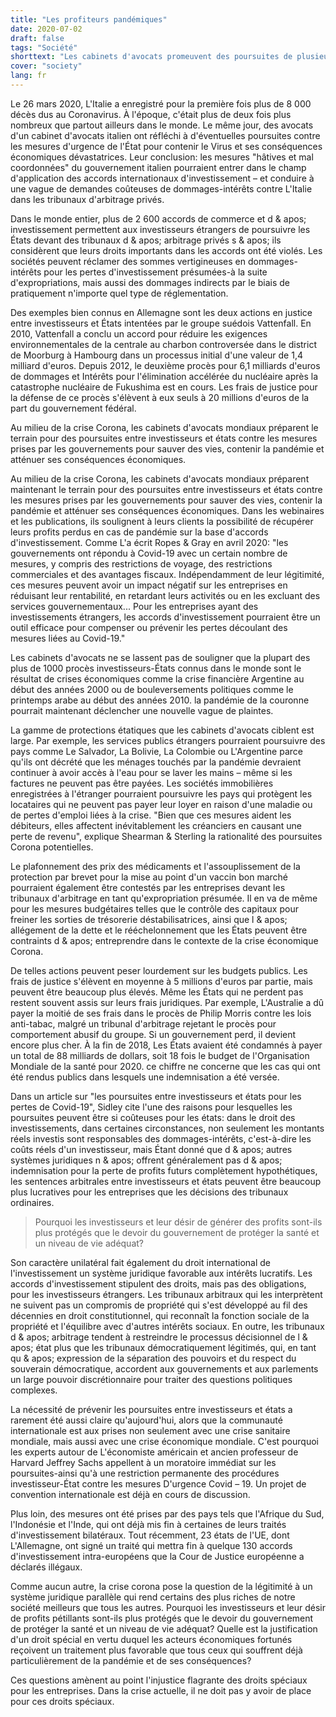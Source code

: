 ```yaml
---
title: "Les profiteurs pandémiques"
date: 2020-07-02
draft: false
tags: "Société"
shorttext: "Les cabinets d'avocats promeuvent des poursuites de plusieurs millions D'investisseurs-États en raison des mesures Corona - les droits spéciaux pour les entreprises sont à blâmer."
cover: "society"
lang: fr
---
```


Le 26 mars 2020, L'Italie a enregistré pour la première fois plus de 8 000 décès dus au Coronavirus. À l'époque, c'était plus de deux fois plus nombreux que partout ailleurs dans le monde. Le même jour, des avocats d'un cabinet d'avocats italien ont réfléchi à d'éventuelles poursuites contre les mesures d'urgence de l'État pour contenir le Virus et ses conséquences économiques dévastatrices. Leur conclusion: les mesures "hâtives et mal coordonnées" du gouvernement italien pourraient entrer dans le champ d'application des accords internationaux d'investissement – et conduire à une vague de demandes coûteuses de dommages-intérêts contre L'Italie dans les tribunaux d'arbitrage privés.

Dans le monde entier, plus de 2 600 accords de commerce et d & apos; investissement permettent aux investisseurs étrangers de poursuivre les États devant des tribunaux d & apos; arbitrage privés s & apos; ils considèrent que leurs droits importants dans les accords ont été violés. Les sociétés peuvent réclamer des sommes vertigineuses en dommages-intérêts pour les pertes d'investissement présumées-à la suite d'expropriations, mais aussi des dommages indirects par le biais de pratiquement n'importe quel type de réglementation.

Des exemples bien connus en Allemagne sont les deux actions en justice entre investisseurs et États intentées par le groupe suédois Vattenfall. En 2010, Vattenfall a conclu un accord pour réduire les exigences environnementales de la centrale au charbon controversée dans le district de Moorburg à Hambourg dans un processus initial d'une valeur de 1,4 milliard d'euros. Depuis 2012, le deuxième procès pour 6,1 milliards d'euros de dommages et Intérêts pour l'élimination accélérée du nucléaire après la catastrophe nucléaire de Fukushima est en cours. Les frais de justice pour la défense de ce procès s'élèvent à eux seuls à 20 millions d'euros de la part du gouvernement fédéral.

Au milieu de la crise Corona, les cabinets d'avocats mondiaux préparent le terrain pour des poursuites entre investisseurs et états contre les mesures prises par les gouvernements pour sauver des vies, contenir la pandémie et atténuer ses conséquences économiques.

Au milieu de la crise Corona, les cabinets d'avocats mondiaux préparent maintenant le terrain pour des poursuites entre investisseurs et états contre les mesures prises par les gouvernements pour sauver des vies, contenir la pandémie et atténuer ses conséquences économiques. Dans les webinaires et les publications, ils soulignent à leurs clients la possibilité de récupérer leurs profits perdus en cas de pandémie sur la base d'accords d'investissement. Comme L'a écrit Ropes & Gray en avril 2020: "les gouvernements ont répondu à Covid-19 avec un certain nombre de mesures, y compris des restrictions de voyage, des restrictions commerciales et des avantages fiscaux. Indépendamment de leur légitimité, ces mesures peuvent avoir un impact négatif sur les entreprises en réduisant leur rentabilité, en retardant leurs activités ou en les excluant des services gouvernementaux... Pour les entreprises ayant des investissements étrangers, les accords d'investissement pourraient être un outil efficace pour compenser ou prévenir les pertes découlant des mesures liées au Covid-19."

Les cabinets d'avocats ne se lassent pas de souligner que la plupart des plus de 1000 procès investisseurs-États connus dans le monde sont le résultat de crises économiques comme la crise financière Argentine au début des années 2000 ou de bouleversements politiques comme le printemps arabe au début des années 2010. la pandémie de la couronne pourrait maintenant déclencher une nouvelle vague de plaintes.

La gamme de protections étatiques que les cabinets d'avocats ciblent est large. Par exemple, les services publics étrangers pourraient poursuivre des pays comme Le Salvador, La Bolivie, La Colombie ou L'Argentine parce qu'ils ont décrété que les ménages touchés par la pandémie devraient continuer à avoir accès à l'eau pour se laver les mains – même si les factures ne peuvent pas être payées. Les sociétés immobilières enregistrées à l'étranger pourraient poursuivre les pays qui protègent les locataires qui ne peuvent pas payer leur loyer en raison d'une maladie ou de pertes d'emploi liées à la crise. "Bien que ces mesures aident les débiteurs, elles affectent inévitablement les créanciers en causant une perte de revenu", explique Shearman & Sterling la rationalité des poursuites Corona potentielles.

Le plafonnement des prix des médicaments et l'assouplissement de la protection par brevet pour la mise au point d'un vaccin bon marché pourraient également être contestés par les entreprises devant les tribunaux d'arbitrage en tant qu'expropriation présumée. Il en va de même pour les mesures budgétaires telles que le contrôle des capitaux pour freiner les sorties de trésorerie déstabilisatrices, ainsi que l & apos; allégement de la dette et le rééchelonnement que les États peuvent être contraints d & apos; entreprendre dans le contexte de la crise économique Corona.

De telles actions peuvent peser lourdement sur les budgets publics. Les frais de justice s'élèvent en moyenne à 5 millions d'euros par partie, mais peuvent être beaucoup plus élevés. Même les États qui ne perdent pas restent souvent assis sur leurs frais juridiques. Par exemple, L'Australie a dû payer la moitié de ses frais dans le procès de Philip Morris contre les lois anti-tabac, malgré un tribunal d'arbitrage rejetant le procès pour comportement abusif du groupe. Si un gouvernement perd, il devient encore plus cher. À la fin de 2018, Les États avaient été condamnés à payer un total de 88 milliards de dollars, soit 18 fois le budget de l'Organisation Mondiale de la santé pour 2020. ce chiffre ne concerne que les cas qui ont été rendus publics dans lesquels une indemnisation a été versée.

Dans un article sur "les poursuites entre investisseurs et états pour les pertes de Covid-19", Sidley cite l'une des raisons pour lesquelles les poursuites peuvent être si coûteuses pour les états: dans le droit des investissements, dans certaines circonstances, non seulement les montants réels investis sont responsables des dommages-intérêts, c'est-à-dire les coûts réels d'un investisseur, mais Étant donné que d & apos; autres systèmes juridiques n & apos; offrent généralement pas d & apos; indemnisation pour la perte de profits futurs complètement hypothétiques, les sentences arbitrales entre investisseurs et états peuvent être beaucoup plus lucratives pour les entreprises que les décisions des tribunaux ordinaires.

> Pourquoi les investisseurs et leur désir de générer des profits sont-ils plus protégés que le devoir du gouvernement de protéger la santé et un niveau de vie adéquat?

Son caractère unilatéral fait également du droit international de l'investissement un système juridique favorable aux intérêts lucratifs. Les accords d'investissement stipulent des droits, mais pas des obligations, pour les investisseurs étrangers. Les tribunaux arbitraux qui les interprètent ne suivent pas un compromis de propriété qui s'est développé au fil des décennies en droit constitutionnel, qui reconnaît la fonction sociale de la propriété et l'équilibre avec d'autres intérêts sociaux. En outre, les tribunaux d & apos; arbitrage tendent à restreindre le processus décisionnel de l & apos; état plus que les tribunaux démocratiquement légitimés, qui, en tant qu & apos; expression de la séparation des pouvoirs et du respect du souverain démocratique, accordent aux gouvernements et aux parlements un large pouvoir discrétionnaire pour traiter des questions politiques complexes.

La nécessité de prévenir les poursuites entre investisseurs et états a rarement été aussi claire qu'aujourd'hui, alors que la communauté internationale est aux prises non seulement avec une crise sanitaire mondiale, mais aussi avec une crise économique mondiale. C'est pourquoi les experts autour de L'économiste américain et ancien professeur de Harvard Jeffrey Sachs appellent à un moratoire immédiat sur les poursuites-ainsi qu'à une restriction permanente des procédures investisseur-État contre les mesures D'urgence Covid – 19. Un projet de convention internationale est déjà en cours de discussion.

Plus loin, des mesures ont été prises par des pays tels que l'Afrique du Sud, l'Indonésie et l'Inde, qui ont déjà mis fin à certaines de leurs traités d'investissement bilatéraux. Tout récemment, 23 états de l'UE, dont L'Allemagne, ont signé un traité qui mettra fin à quelque 130 accords d'investissement intra-européens que la Cour de Justice européenne a déclarés illégaux.

Comme aucun autre, la crise corona pose la question de la légitimité à un système juridique parallèle qui rend certains des plus riches de notre société meilleurs que tous les autres. Pourquoi les investisseurs et leur désir de profits pétillants sont-ils plus protégés que le devoir du gouvernement de protéger la santé et un niveau de vie adéquat? Quelle est la justification d'un droit spécial en vertu duquel les acteurs économiques fortunés reçoivent un traitement plus favorable que tous ceux qui souffrent déjà particulièrement de la pandémie et de ses conséquences?

Ces questions amènent au point l'injustice flagrante des droits spéciaux pour les entreprises. Dans la crise actuelle, il ne doit pas y avoir de place pour ces droits spéciaux.
